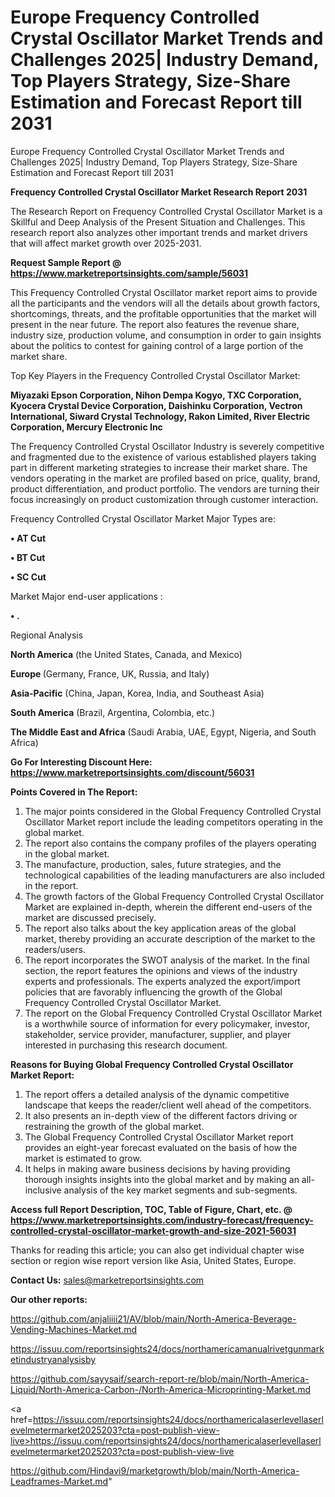 # Europe Frequency Controlled Crystal Oscillator Market Trends and Challenges 2025| Industry Demand, Top Players Strategy, Size-Share Estimation and Forecast Report till 2031
Europe Frequency Controlled Crystal Oscillator Market Trends and Challenges 2025| Industry Demand, Top Players Strategy, Size-Share Estimation and Forecast Report till 2031

<strong>Frequency Controlled Crystal Oscillator Market Research Report 2031</strong>

The Research Report on Frequency Controlled Crystal Oscillator Market is a Skillful and Deep Analysis of the Present Situation and Challenges. This research report also analyzes other important trends and market drivers that will affect market growth over 2025-2031.

<strong>Request Sample Report @ <a href=https://www.marketreportsinsights.com/sample/56031>https://www.marketreportsinsights.com/sample/56031</a></strong>

This Frequency Controlled Crystal Oscillator market report aims to provide all the participants and the vendors will all the details about growth factors, shortcomings, threats, and the profitable opportunities that the market will present in the near future. The report also features the revenue share, industry size, production volume, and consumption in order to gain insights about the politics to contest for gaining control of a large portion of the market share.

Top Key Players in the Frequency Controlled Crystal Oscillator Market:

<strong>Miyazaki Epson Corporation, Nihon Dempa Kogyo, TXC Corporation, Kyocera Crystal Device Corporation, Daishinku Corporation, Vectron International, Siward Crystal Technology, Rakon Limited, River Electric Corporation, Mercury Electronic Inc</strong>

The Frequency Controlled Crystal Oscillator Industry is severely competitive and fragmented due to the existence of various established players taking part in different marketing strategies to increase their market share. The vendors operating in the market are profiled based on price, quality, brand, product differentiation, and product portfolio. The vendors are turning their focus increasingly on product customization through customer interaction.

Frequency Controlled Crystal Oscillator Market Major Types are:

<strong>• AT Cut

• BT Cut

• SC Cut</strong>

Market Major end-user applications :

<strong>• .</strong>

Regional Analysis

</u><strong><b>North America</b></strong> (the United States, Canada, and Mexico)

<strong><b>Europe </b></strong>(Germany, France, UK, Russia, and Italy)

<strong><b>Asia-Pacific</b></strong> (China, Japan, Korea, India, and Southeast Asia)

<strong><b>South America</b></strong> (Brazil, Argentina, Colombia, etc.)

<strong><b>The Middle East and Africa</b></strong> (Saudi Arabia, UAE, Egypt, Nigeria, and South Africa)

<strong>Go For Interesting Discount Here: <a href=https://www.marketreportsinsights.com/discount/56031>https://www.marketreportsinsights.com/discount/56031</a></strong>

<strong>Points Covered in The Report:</strong>
<ol>
  <li>The major points considered in the Global Frequency Controlled Crystal Oscillator Market report include the leading competitors operating in the global market.</li>
  <li>The report also contains the company profiles of the players operating in the global market.</li>
  <li>The manufacture, production, sales, future strategies, and the technological capabilities of the leading manufacturers are also included in the report.</li>
  <li>The growth factors of the Global Frequency Controlled Crystal Oscillator Market are explained in-depth, wherein the different end-users of the market are discussed precisely.</li>
  <li>The report also talks about the key application areas of the global market, thereby providing an accurate description of the market to the readers/users.</li>
  <li>The report incorporates the SWOT analysis of the market. In the final section, the report features the opinions and views of the industry experts and professionals. The experts analyzed the export/import policies that are favorably influencing the growth of the Global Frequency Controlled Crystal Oscillator Market.</li>
  <li>The report on the Global Frequency Controlled Crystal Oscillator Market is a worthwhile source of information for every policymaker, investor, stakeholder, service provider, manufacturer, supplier, and player interested in purchasing this research document.</li>
</ol>
<strong>Reasons for Buying Global Frequency Controlled Crystal Oscillator Market Report:</strong>

<ol>
  <li>The report offers a detailed analysis of the dynamic competitive landscape that keeps the reader/client well ahead of the competitors.</li>
  <li>It also presents an in-depth view of the different factors driving or restraining the growth of the global market.</li>
  <li>The Global Frequency Controlled Crystal Oscillator Market report provides an eight-year forecast evaluated on the basis of how the market is estimated to grow.</li>
  <li>It helps in making aware business decisions by having providing thorough insights insights into the global market and by making an all-inclusive analysis of the key market segments and sub-segments.</li>
</ol>
<strong>Access full Report Description, TOC, Table of Figure, Chart, etc. @ <a href=https://www.marketreportsinsights.com/industry-forecast/frequency-controlled-crystal-oscillator-market-growth-and-size-2021-56031>https://www.marketreportsinsights.com/industry-forecast/frequency-controlled-crystal-oscillator-market-growth-and-size-2021-56031</a></strong>


Thanks for reading this article; you can also get individual chapter wise section or region wise report version like Asia, United States, Europe.

<strong>Contact Us:</strong>
sales@marketreportsinsights.com

<strong>Our other reports:</strong>

<a href=https://github.com/anjaliiii21/AV/blob/main/North-America-Beverage-Vending-Machines-Market.md>https://github.com/anjaliiii21/AV/blob/main/North-America-Beverage-Vending-Machines-Market.md</a>

<a href=https://issuu.com/reportsinsights24/docs/northamericamanualrivetgunmarketindustryanalysisby>https://issuu.com/reportsinsights24/docs/northamericamanualrivetgunmarketindustryanalysisby</a>

<a href=https://github.com/sayysaif/search-report-re/blob/main/North-America-Liquid/North-America-Carbon-/North-America-Microprinting-Market.md>https://github.com/sayysaif/search-report-re/blob/main/North-America-Liquid/North-America-Carbon-/North-America-Microprinting-Market.md</a>

<a href=https://issuu.com/reportsinsights24/docs/northamericalaserlevellaserlevelmetermarket2025203?cta=post-publish-view-live>https://issuu.com/reportsinsights24/docs/northamericalaserlevellaserlevelmetermarket2025203?cta=post-publish-view-live</a>

<a href=https://github.com/Hindavi9/marketgrowth/blob/main/North-America-Leadframes-Market.md>https://github.com/Hindavi9/marketgrowth/blob/main/North-America-Leadframes-Market.md</a>"
